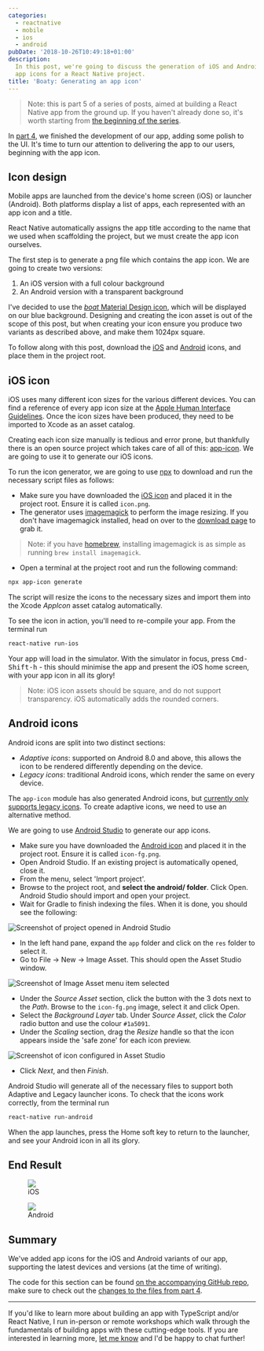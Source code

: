 ```yaml
---
categories:
  - reactnative
  - mobile
  - ios
  - android
pubDate: '2018-10-26T10:49:18+01:00'
description:
  In this post, we're going to discuss the generation of iOS and Android
  app icons for a React Native project.
title: 'Boaty: Generating an app icon'
---
```


> Note: this is part 5 of a series of posts, aimed at building a React Native app from the ground up. If you haven't already done so, it's worth starting from [the beginning of the series](/blog/2018/10/14/boaty-part-1).

In [part 4](/blog/2018/10/24/boaty-part-4), we finished the development of our app, adding some polish to the UI. It's time to turn our attention to delivering the app to our users, beginning with the app icon.

## Icon design

Mobile apps are launched from the device's home screen (iOS) or launcher (Android). Both platforms display a list of apps, each represented with an app icon and a title.

React Native automatically assigns the app title according to the name that we used when scaffolding the project, but we must create the app icon ourselves.

The first step is to generate a png file which contains the app icon. We are going to create two versions:

1. An iOS version with a full colour background
2. An Android version with a transparent background

I've decided to use the [_boat_ Material Design icon](https://material.io/tools/icons/?icon=directions_boat&style=baseline), which will be displayed on our blue background. Designing and creating the icon asset is out of the scope of this post, but when creating your icon ensure you produce two variants as described above, and make them 1024px square.

To follow along with this post, download the [iOS](/images/2018-10-26-boaty-part-5/icon.png) and [Android](/images/2018-10-26-boaty-part-5/icon-fg.png) icons, and place them in the project root.

## iOS icon

iOS uses many different icon sizes for the various different devices. You can find a reference of every app icon size at the [Apple Human Interface Guidelines](https://developer.apple.com/design/human-interface-guidelines/ios/icons-and-images/app-icon/). Once the icon sizes have been produced, they need to be imported to Xcode as an asset catalog.

Creating each icon size manually is tedious and error prone, but thankfully there is an open source project which takes care of all of this: [app-icon](https://github.com/dwmkerr/app-icon). We are going to use it to generate our iOS icons.

To run the icon generator, we are going to use [npx](https://medium.com/@maybekatz/introducing-npx-an-npm-package-runner-55f7d4bd282b) to download and run the necessary script files as follows:

- Make sure you have downloaded the [iOS icon](/images/2018-10-26-boaty-part-5/icon.png) and placed it in the project root. Ensure it is called `icon.png`.
- The generator uses [imagemagick](http://www.imagemagick.org) to perform the image resizing. If you don't have imagemagick installed, head on over to the [download page](http://www.imagemagick.org/script/download.php) to grab it.

> Note: if you have [homebrew](https://brew.sh), installing imagemagick is as simple as running `brew install imagemagick`.

- Open a terminal at the project root and run the following command:

```sh
npx app-icon generate
```

The script will resize the icons to the necessary sizes and import them into the Xcode _AppIcon_ asset catalog automatically.

To see the icon in action, you'll need to re-compile your app. From the terminal run

```sh
react-native run-ios
```

Your app will load in the simulator. With the simulator in focus, press <kbd>Cmd-Shift-h</kbd> - this should minimise the app and present the iOS home screen, with your app icon in all its glory!

> Note: iOS icon assets should be square, and do not support transparency. iOS automatically adds the rounded corners.

## Android icons

Android icons are split into two distinct sections:

- _Adaptive icons_: supported on Android 8.0 and above, this allows the icon to be rendered differently depending on the device.
- _Legacy icons_: traditional Android icons, which render the same on every device.

The `app-icon` module has also generated Android icons, but [currently only supports legacy icons](https://github.com/dwmkerr/app-icon/issues/60). To create adaptive icons, we need to use an alternative method.

We are going to use [Android Studio]() to generate our app icons.

- Make sure you have downloaded the [Android icon](/images/2018-10-26-boaty-part-5/icon-fg.png) and placed it in the project root. Ensure it is called `icon-fg.png`.
- Open Android Studio. If an existing project is automatically opened, close it.
- From the menu, select 'Import project'.
- Browse to the project root, and **select the android/ folder**. Click Open. Android Studio should import and open your project.
- Wait for Gradle to finish indexing the files. When it is done, you should see the following:

![Screenshot of project opened in Android Studio](/images/2018-10-26-boaty-part-5/android-studio-1.jpg)

- In the left hand pane, expand the `app` folder and click on the `res` folder to select it.
- Go to File -> New -> Image Asset. This should open the Asset Studio window.

![Screenshot of Image Asset menu item selected](/images/2018-10-26-boaty-part-5/android-studio-2.jpg)

- Under the _Source Asset_ section, click the button with the 3 dots next to the _Path_. Browse to the `icon-fg.png` image, select it and click Open.
- Select the _Background Layer_ tab. Under _Source Asset_, click the _Color_ radio button and use the colour `#1a5091`.
- Under the _Scaling_ section, drag the _Resize_ handle so that the icon appears inside the 'safe zone' for each icon preview.

![Screenshot of icon configured in Asset Studio](/images/2018-10-26-boaty-part-5/asset-studio.jpg)

- Click _Next_, and then _Finish_.

Android Studio will generate all of the necessary files to support both Adaptive and Legacy launcher icons. To check that the icons work correctly, from the terminal run

```sh
react-native run-android
```

When the app launches, press the Home soft key to return to the launcher, and see your Android icon in all its glory.

## End Result

<div class="multi-figures">
  <figure>
    <img src="/images/2018-10-26-boaty-part-5/ios-home.jpg">
    <figcaption>iOS</figcaption>
  </figure>
  <figure>
    <img src="/images/2018-10-26-boaty-part-5/android-launcher.jpg">
    <figcaption>Android</figcaption>
  </figure>
</div>

## Summary

We've added app icons for the iOS and Android variants of our app, supporting the latest devices and versions (at the time of writing).

The code for this section can be found [on the accompanying GitHub repo](https://github.com/studiozeffa/boaty-app/tree/part-05), make sure to check out the [changes to the files from part 4](https://github.com/studiozeffa/boaty-app/compare/part-04...part-05).

---

If you'd like to learn more about building an app with TypeScript and/or React Native, I run in-person or remote workshops which walk through the fundamentals of building apps with these cutting-edge tools. If you are interested in learning more, [let me know](mailto:hello@tomspencer.dev) and I'd be happy to chat further!
